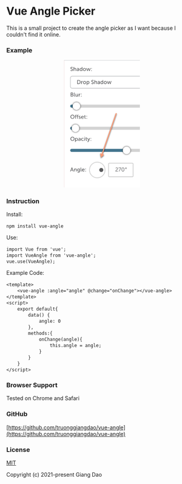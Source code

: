 # Vue Angle Picker

This is a small project to create the angle picker as I want because I couldn't find it online.


### Example
<p align="center">
  <a href="https://github.com/truonggiangdao/vue-angle" target="_blank">
    <img alt="Vue Angle" width="200" src="examples/01.png">
  </a>
</p>

### Instruction

Install:

```
npm install vue-angle
```

Use:

```
import Vue from 'vue';
import VueAngle from 'vue-angle';
vue.use(VueAngle);
```

Example Code:

```
<template>
    <vue-angle :angle="angle" @change="onChange"></vue-angle> 
</template>
<script>
    export default{
        data() {
            angle: 0
        },
        methods:{
            onChange(angle){
                this.angle = angle;
            }
        }
    }
</script>
```


### Browser Support

Tested on Chrome and Safari


### GitHub

[https://github.com/truonggiangdao/vue-angle](https://github.com/truonggiangdao/vue-angle)


### License

[MIT](http://opensource.org/licenses/MIT)

Copyright (c) 2021-present Giang Dao